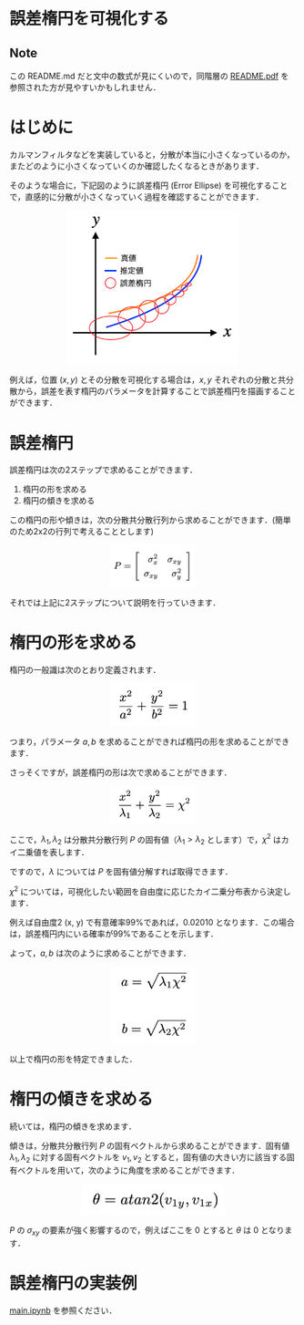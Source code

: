 # 誤差楕円を可視化する

## Note
この README.md だと文中の数式が見にくいので，同階層の [README.pdf](https://github.com/hsmtknj/robotics/blob/master/articles/Error_Ellipse/README.pdf) を参照された方が見やすいかもしれません．

# はじめに

カルマンフィルタなどを実装していると，分散が本当に小さくなっているのか，またどのように小さくなっていくのか確認したくなるときがあります．

そのような場合に，下記図のように誤差楕円 (Error Ellipse) を可視化することで，直感的に分散が小さくなっていく過程を確認することができます．

<div style="text-align:center">
<img src="./assets/fig1.png" width="300px">
</div>

例えば，位置 $(x, y)$ とその分散を可視化する場合は，$x, y$ それぞれの分散と共分散から，誤差を表す楕円のパラメータを計算することで誤差楕円を描画することができます．


# 誤差楕円

誤差楕円は次の2ステップで求めることができます．

1. 楕円の形を求める
2. 楕円の傾きを求める

この楕円の形や傾きは，次の分散共分散行列から求めることができます．(簡単のため2x2の行列で考えることとします)

<div style="text-align:center">
<img src="./assets/eq1.png" width="150px">
</div>

それでは上記に2ステップについて説明を行っていきます．


# 楕円の形を求める

楕円の一般識は次のとおり定義されます．

<div style="text-align:center">
<img src="./assets/eq2.png" width="150px">
</div>

つまり，パラメータ $a, b$ を求めることができれば楕円の形を求めることができます．

さっそくですが，誤差楕円の形は次で求めることができます．

<div style="text-align:center">
<img src="./assets/eq3.png" width="150px">
</div>

ここで，$\lambda_1, \lambda_2$ は分散共分散行列 $P$ の固有値（$\lambda_1 > \lambda_2$ とします）で，$\chi^2$ はカイ二乗値を表します．

ですので，$\lambda$ については $P$ を固有値分解すれば取得できます．

$\chi^2$ については，可視化したい範囲を自由度に応じたカイ二乗分布表から決定します．

例えば自由度2 (x, y) で有意確率99%であれば，0.02010 となります．この場合は，誤差楕円内にいる確率が99%であることを示します．

よって，$a, b$ は次のように求めることができます．

<div style="text-align:center">
<img src="./assets/eq4.png" width="150px">
</div>

以上で楕円の形を特定できました．


# 楕円の傾きを求める

続いては，楕円の傾きを求めます．

傾きは，分散共分散行列 $P$ の固有ベクトルから求めることができます．固有値 $\lambda_1, \lambda_2$ に対する固有ベクトルを $v_1, v_2$ とすると，固有値の大きい方に該当する固有ベクトルを用いて，次のように角度を求めることができます．

<div style="text-align:center">
<img src="./assets/eq5.png" width="250px">
</div>

$P$ の $\sigma_{xy}$ の要素が強く影響するので，例えばここを $0$ とすると $\theta$ は $0$ となります．


# 誤差楕円の実装例

[main.ipynb](https://github.com/hsmtknj/robotics/blob/master/articles/Error_Ellipse/main.ipynb) を参照ください．